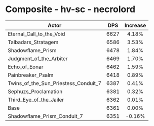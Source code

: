 # Composite - hv-sc - necrolord
| Actor | DPS | Increase |
|---|:---:|:---:|
|Eternal_Call_to_the_Void|6627|4.18%|
|Talbadars_Stratagem|6586|3.53%|
|Shadowflame_Prism|6478|1.84%|
|Judgment_of_the_Arbiter|6469|1.70%|
|Echo_of_Eonar|6462|1.59%|
|Painbreaker_Psalm|6418|0.89%|
|Twins_of_the_Sun_Priestess_Conduit_7|6387|0.41%|
|Sephuzs_Proclamation|6381|0.32%|
|Third_Eye_of_the_Jailer|6362|0.01%|
|Base|6361|0.00%|
|Shadowflame_Prism_Conduit_7|6351|-0.16%|
